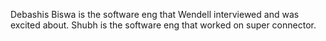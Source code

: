 Debashis Biswa is the software eng that Wendell interviewed and was excited about.
Shubh is the software eng that worked on super connector.